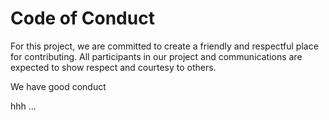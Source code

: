 # Code of Conduct

For this project, we are committed to create a friendly and respectful place for contributing. All participants in our project and communications are expected to show respect and courtesy to others.


We have good conduct

hhh
...
